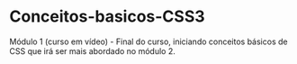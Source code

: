# Conceitos-basicos-CSS3
Módulo 1 (curso em vídeo) - Final do curso, iniciando conceitos básicos de CSS que irá ser mais abordado no módulo 2.
